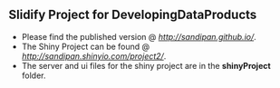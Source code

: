 Slidify Project for DevelopingDataProducts
------------------------------------------

* Please find the published version @ *http://sandipan.github.io/*.
* The Shiny Project can be found @ *http://sandipan.shinyio.com/project2/*.
* The server and ui files for the shiny project are in the **shinyProject** folder.
